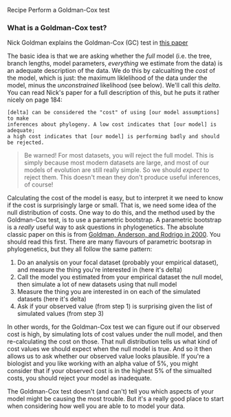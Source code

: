 Recipe
Perform a Goldman-Cox test

### What is a Goldman-Cox test?

Nick Goldman explains the Goldman-Cox (GC) test in [this paper](https://link.springer.com/article/10.1007/BF00166252)

The basic idea is that we are asking whether the _full_ model (i.e. the tree, branch lengths, model parameters, _everything_ we estimate from the data) is an adequate description of the data. We do this by calcualting the _cost_ of the model, which is just: the maximum liklelihood of the data under the model, minus the _unconstrained_ likelihood (see below). We'll call this _delta_. You can read Nick's paper for a full description of this, but he puts it rather nicely on page 184:

```
[delta] can be considered the "cost" of using [our model assumptions] to make 
inferences about phylogeny. A low cost indicates that [our model] is adequate; 
a high cost indicates that [our model] is performing badly and should be rejected.
```

> Be warned! For most datasets, you will reject the full model. This is simply because most modern datasets are large, and most of our models of evolution are still really simple. So we should _expect_ to reject them. This doesn't mean they don't produce useful inferences, of course!


Calculating the cost of the model is easy, but to interpret it we need to know if the cost is surprisingly large or small. That is, we need some idea of the null distribution of costs. One way to do this, and the method used by the Goldman-Cox test, is to use a parametric bootstrap. A parametric bootstrap is a _really_ useful way to ask questions in phylogenetics. The absolute classic paper on this is from [Goldman, Anderson, and Rodrigo in 2000](https://academic.oup.com/sysbio/article/49/4/652/1678908). You should read this first. There are many flavours of parametric bootsrap in phylogenetics, but they all follow the same pattern:

1. Do an analysis on your focal dataset (probably your empirical dataset), and measure the thing you're interested in (here it's delta)
2. Call the model you estimated from your empirical dataset the null model, then simulate a lot of new datasets using that null model
3. Measure the thing you are interested in on each of the simulated datasets (here it's delta)
4. Ask if your observed value (from step 1) is surprising given the list of simulated values (from step 3)

In other words, for the Goldman-Cox test we can figure out if our observed cost is high, by simulating lots of cost values under the null model, and then re-calculating the cost on those. That null distribution tells us what kind of cost values we should expect when the null model is true. And so it then allows us to ask whether our observed value looks plausible. If you're a biologist and you like working with an alpha value of 5%, you might consider that if your observed cost is in the highest 5% of the simualted costs, you should reject your model as inadequate.

The Goldman-Cox test doesn't (and can't) tell you which aspects of your model might be causing the most trouble. But it's a really good place to start when considering how well you are able to to model your data.